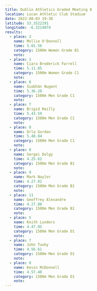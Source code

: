 ```yaml
---
title: Dublin Athletics Graded Meeting 8 
location: Lucan Athletic Club Stadium  
date: 2022-08-03 19:30
latitude: 53.3522291
longitude: -6.3214874
results:
  - place: 2
    name: Mollie O'Donnell
    time: 5.01.56
    category: 1500m Women Grade B1
    note:
  - place: 1
    name: Ciara Broderick Farrell
    time: 5.11.85
    category: 1500m Women Grade C1
    note:
  - place: 6
    name: Siobhán Nugent
    time: 5.36.20
    category: 1500m Men Grade C1
    note:
  - place: 7
    name: Brigid Reilly
    time: 5.43.59
    category: 1500m Men Grade C1
    note:
  - place: 8
    name: Orla Gordon
    time: 5.48.84
    category: 1500m Men Grade C1
    note:
  - place: 8
    name: Sergei Dolgy
    time: 4.25.62
    category: 1500m Men Grade B1
    note:
  - place: 9
    name: Mark Naylor
    time: 4.27.01
    category: 1500m Men Grade B1
    note:
  - place: 11
    name: Geoffrey Alexandre
    time: 4.27.80
    category: 1500m Men Grade B1
    note:
  - place: 5
    name: Keith Lunders
    time: 4.47.95
    category: 1500m Men Grade D1
    note:
  - place: 7
    name: John Tuohy
    time: 4.56.61
    category: 1500m Men Grade D1
    note:
  - place: 8
    name: Kevin McDonnell
    time: 4.57.40
    category: 1500m Men Grade D1
    note:
---
```

